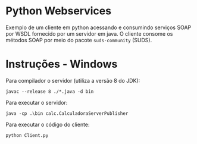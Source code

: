 # Python Webservices

Exemplo de um cliente em python acessando e consumindo serviços SOAP por WSDL fornecido por um servidor em java. O cliente consome os métodos SOAP por meio do pacote `suds-community` (SUDS).

# Instruções - Windows

Para compilador o servidor (utiliza a versão 8 do JDK):

`javac --release 8 ./*.java -d bin`

Para executar o servidor:

`java -cp .\bin calc.CalculadoraServerPublisher`

Para executar o código do cliente:

`python Client.py`
